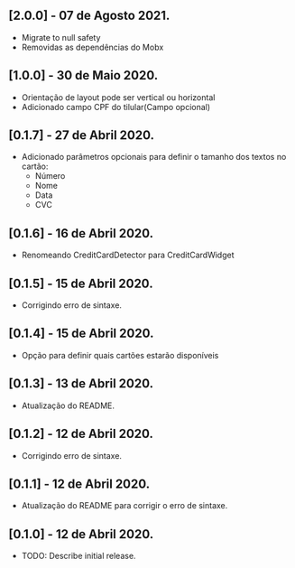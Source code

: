 ## [2.0.0] - 07 de Agosto 2021.

* Migrate to null safety
* Removidas as dependências do Mobx 

## [1.0.0] - 30 de Maio 2020.

* Orientação de layout pode ser vertical ou horizontal
* Adicionado campo CPF do tilular(Campo opcional)

## [0.1.7] - 27 de Abril 2020.

* Adicionado parâmetros opcionais para definir o tamanho dos textos no cartão:
    * Número
    * Nome
    * Data
    * CVC

## [0.1.6] - 16 de Abril 2020.

* Renomeando CreditCardDetector para CreditCardWidget

## [0.1.5] - 15 de Abril 2020.

* Corrigindo erro de sintaxe.

## [0.1.4] - 15 de Abril 2020.

* Opção para definir quais cartões estarão disponíveis

## [0.1.3] - 13 de Abril 2020.

* Atualização do README.

## [0.1.2] - 12 de Abril 2020.

* Corrigindo erro de sintaxe.

## [0.1.1] - 12 de Abril 2020.

* Atualização do README para corrigir o erro de sintaxe.

## [0.1.0] - 12 de Abril 2020.

* TODO: Describe initial release.
